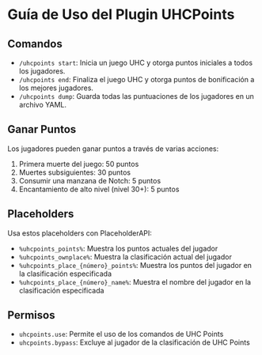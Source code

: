 # Guía de Uso del Plugin UHCPoints

## Comandos

- `/uhcpoints start`: Inicia un juego UHC y otorga puntos iniciales a todos los jugadores.
- `/uhcpoints end`: Finaliza el juego UHC y otorga puntos de bonificación a los mejores jugadores.
- `/uhcpoints dump`: Guarda todas las puntuaciones de los jugadores en un archivo YAML.

## Ganar Puntos

Los jugadores pueden ganar puntos a través de varias acciones:

1. Primera muerte del juego: 50 puntos
2. Muertes subsiguientes: 30 puntos
3. Consumir una manzana de Notch: 5 puntos
4. Encantamiento de alto nivel (nivel 30+): 5 puntos

## Placeholders

Usa estos placeholders con PlaceholderAPI:

- `%uhcpoints_points%`: Muestra los puntos actuales del jugador
- `%uhcpoints_ownplace%`: Muestra la clasificación actual del jugador
- `%uhcpoints_place_{número}_points%`: Muestra los puntos del jugador en la clasificación especificada
- `%uhcpoints_place_{número}_name%`: Muestra el nombre del jugador en la clasificación especificada

## Permisos

- `uhcpoints.use`: Permite el uso de los comandos de UHC Points
- `uhcpoints.bypass`: Excluye al jugador de la clasificación de UHC Points